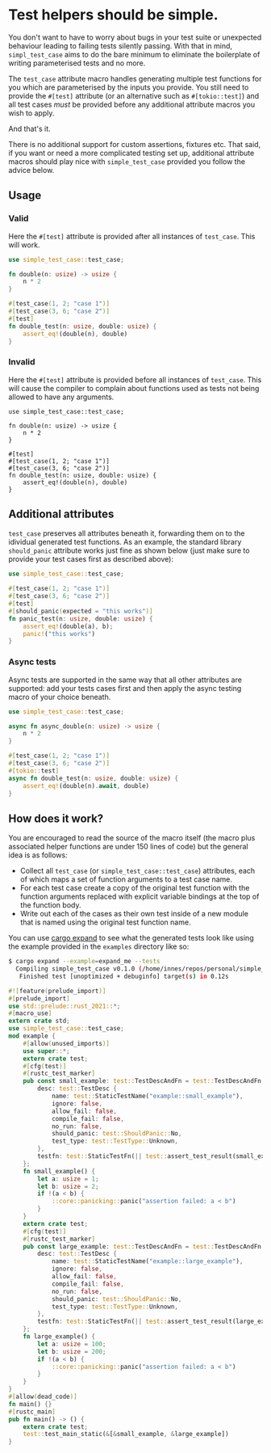# Test helpers should be simple.

You don't want to have to worry about bugs in your test suite or unexpected behaviour leading
to failing tests silently passing. With that in mind, `simpl_test_case` aims to do the bare
minimum to eliminate the boilerplate of writing parameterised tests and no more.

The `test_case` attribute macro handles generating multiple test functions for you which are
parameterised by the inputs you provide. You still need to provide the `#[test]` attribute (or
an alternative such as `#[tokio::test]`) and all test cases _must_ be provided before any
additional attribute macros you wish to apply.

And that's it.

There is no additional support for custom assertions, fixtures etc. That said, if you want or
need a more complicated testing set up, additional attribute macros should play nice with
`simple_test_case` provided you follow the advice below.


## Usage

### Valid
Here the `#[test]` attribute is provided after all instances of `test_case`. This will work.
```rust
use simple_test_case::test_case;

fn double(n: usize) -> usize {
    n * 2
}

#[test_case(1, 2; "case 1")]
#[test_case(3, 6; "case 2")]
#[test]
fn double_test(n: usize, double: usize) {
    assert_eq!(double(n), double)
}
```

### Invalid
Here the `#[test]` attribute is provided before all instances of `test_case`. This will cause
the compiler to complain about functions used as tests not being allowed to have any arguments.
```ignore
use simple_test_case::test_case;

fn double(n: usize) -> usize {
    n * 2
}

#[test]
#[test_case(1, 2; "case 1")]
#[test_case(3, 6; "case 2")]
fn double_test(n: usize, double: usize) {
    assert_eq!(double(n), double)
}
```

## Additional attributes

`test_case` preserves all attributes beneath it, forwarding them on to the idividual generated
test functions. As an example, the standard library `should_panic` attribute works just fine as
shown below (just make sure to provide your test cases first as described above):

```rust
use simple_test_case::test_case;

#[test_case(1, 2; "case 1")]
#[test_case(3, 6; "case 2")]
#[test]
#[should_panic(expected = "this works")]
fn panic_test(n: usize, double: usize) {
    assert_eq!(double(a), b);
    panic!("this works")
}
```

### Async tests

Async tests are supported in the same way that all other attributes are supported: add your
tests cases first and then apply the async testing macro of your choice beneath.
```rust
use simple_test_case::test_case;

async fn async_double(n: usize) -> usize {
    n * 2
}

#[test_case(1, 2; "case 1")]
#[test_case(3, 6; "case 2")]
#[tokio::test]
async fn double_test(n: usize, double: usize) {
    assert_eq!(double(n).await, double)
}
```

## How does it work?

You are encouraged to read the source of the macro itself (the macro plus associated helper
functions are under 150 lines of code) but the general idea is as follows:

- Collect all `test_case` (or `simple_test_case::test_case`) attributes, each of which maps a
  set of function arguments to a test case name.
- For each test case create a copy of the original test function with the function arguments
  replaced with explicit variable bindings at the top of the function body.
- Write out each of the cases as their own test inside of a new module that is named using the
  original test function name.

You can use [cargo expand](https://github.com/dtolnay/cargo-expand) to see what the generated
tests look like using the example provided in the `examples` directory like so:

```bash
$ cargo expand --example=expand_me --tests
  Compiling simple_test_case v0.1.0 (/home/innes/repos/personal/simple_test_case)
   Finished test [unoptimized + debuginfo] target(s) in 0.12s
```
```rust
#![feature(prelude_import)]
#[prelude_import]
use std::prelude::rust_2021::*;
#[macro_use]
extern crate std;
use simple_test_case::test_case;
mod example {
    #[allow(unused_imports)]
    use super::*;
    extern crate test;
    #[cfg(test)]
    #[rustc_test_marker]
    pub const small_example: test::TestDescAndFn = test::TestDescAndFn {
        desc: test::TestDesc {
            name: test::StaticTestName("example::small_example"),
            ignore: false,
            allow_fail: false,
            compile_fail: false,
            no_run: false,
            should_panic: test::ShouldPanic::No,
            test_type: test::TestType::Unknown,
        },
        testfn: test::StaticTestFn(|| test::assert_test_result(small_example())),
    };
    fn small_example() {
        let a: usize = 1;
        let b: usize = 2;
        if !(a < b) {
            ::core::panicking::panic("assertion failed: a < b")
        }
    }
    extern crate test;
    #[cfg(test)]
    #[rustc_test_marker]
    pub const large_example: test::TestDescAndFn = test::TestDescAndFn {
        desc: test::TestDesc {
            name: test::StaticTestName("example::large_example"),
            ignore: false,
            allow_fail: false,
            compile_fail: false,
            no_run: false,
            should_panic: test::ShouldPanic::No,
            test_type: test::TestType::Unknown,
        },
        testfn: test::StaticTestFn(|| test::assert_test_result(large_example())),
    };
    fn large_example() {
        let a: usize = 100;
        let b: usize = 200;
        if !(a < b) {
            ::core::panicking::panic("assertion failed: a < b")
        }
    }
}
#[allow(dead_code)]
fn main() {}
#[rustc_main]
pub fn main() -> () {
    extern crate test;
    test::test_main_static(&[&small_example, &large_example])
}
```
